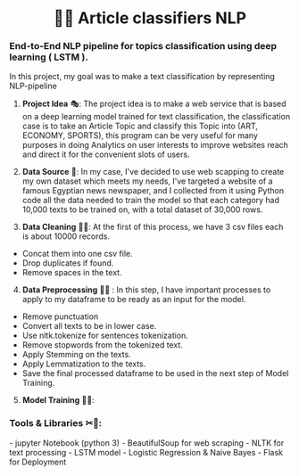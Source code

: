  <h1 align="center">🧠🧾 Article classifiers NLP</h1>

<h3 align="left"> End-to-End NLP pipeline for topics classification using deep learning ( LSTM ).</h3>

<p align="left"> In this project, my goal was to make a text classification by representing NLP-pipeline </p>

1. **Project Idea** 🎭: The project idea is to make a web service that is based on a deep learning model trained for text classification, the classification case is to take an Article Topic and classify this Topic into (ART, ECONOMY, SPORTS), this program can be very useful for many purposes in doing Analytics on user interests to improve websites reach and direct it for the convenient slots of users.

2. **Data Source** 📲: In my case, I've decided to use web scapping to create my own dataset which meets my needs, I've targeted a website of a famous Egyptian news newspaper, and I collected from it using Python code all the data needed to train the model so that each category had 10,000 texts to be trained on, with a total dataset of 30,000 rows.

3. **Data Cleaning** 👨‍🦯: At the first of this process, we have 3 csv files each is about 10000 records.
- Concat them into one csv file.
- Drop duplicates if found.
- Remove spaces in the text.

4. **Data Preprocessing** 🔧🧪 : In this step, I have important processes to apply to my dataframe to be ready as an input for the model.
- Remove punctuation
- Convert all texts to be in lower case.
- Use nltk.tokenize for sentences tokenization.
- Remove stopwords from the tokenized text.
- Apply Stemming on the texts.
- Apply Lemmatization to the texts.
- Save the final processed dataframe to be used in the next step of Model Training.

5. **Model Training** 🏃‍♂️: 

<h3 align="left">Tools & Libraries ✂🛒:</h3>
- jupyter Notebook (python 3)
- BeautifulSoup for web scraping
- NLTK for text processing
- LSTM model - Logistic Regression & Naive Bayes
- Flask for Deployment
